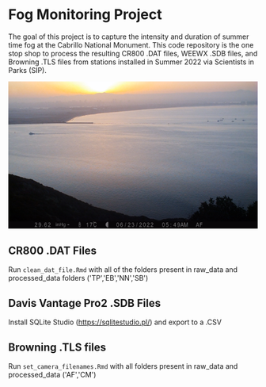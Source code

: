 # Fog Monitoring Project

The goal of this project is to capture the intensity and duration of summer time fog at the Cabrillo National Monument. This code repository is the one stop shop to process the resulting CR800 .DAT files, WEEWX .SDB files, and Browning .TLS files from stations installed in Summer 2022 via Scientists in Parks (SIP).


![Admin](./Plots/admin_bld.png)

## CR800 .DAT Files
Run `clean_dat_file.Rmd` with all of the folders present in raw_data and processed_data folders ('TP','EB','NN','SB')

## Davis Vantage Pro2 .SDB Files
Install SQLite Studio (https://sqlitestudio.pl/) and export to a .CSV

## Browning .TLS files
Run `set_camera_filenames.Rmd` with all folders present in raw_data and processed_data ('AF','CM')